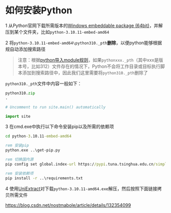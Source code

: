 # 如何安装Python

1 从Python官网下载所需版本的[Windows embeddable package (64bit)](https://www.python.org/downloads/windows/)，并解压到某个文件夹，比如`python-3.10.11-embed-amd64`

2 将`python-3.10.11-embed-amd64\python310._pth`**删除**，以便python能够根据规自动添加搜索路径

> 注意：根据[python导入module规则](https://docs.python.org/zh-cn/3/using/windows.html#finding-modules)，如果`pythonxxx._pth`（其中xxx是版本号，比如312）文件存在的情况下，Python不会将工作目录或目标执行脚本添加到搜索路径中，因此我们这里需要将`python310._pth`删除了

`python310._pth`文件中内容一般如下：

```python
python310.zip
.

# Uncomment to run site.main() automatically

import site
```

3 在cmd.exe中执行以下命令安装pip以及所需的依赖项

```bat
cd python-3.10.11-embed-amd64

rem 安装pip
python.exe ..\get-pip.py

rem 切换国内源
pip config set global.index-url https://pypi.tuna.tsinghua.edu.cn/simple

rem 安装依赖项
pip install -r ..\requirements.txt
```

4 使用[UniExtract](https://github.com/Bioruebe/UniExtract2/releases)对下载`python-3.10.11-amd64.exe`解压，然后按照下面链接拷贝所需文件

<https://blog.csdn.net/nostmabole/article/details/132354099>
